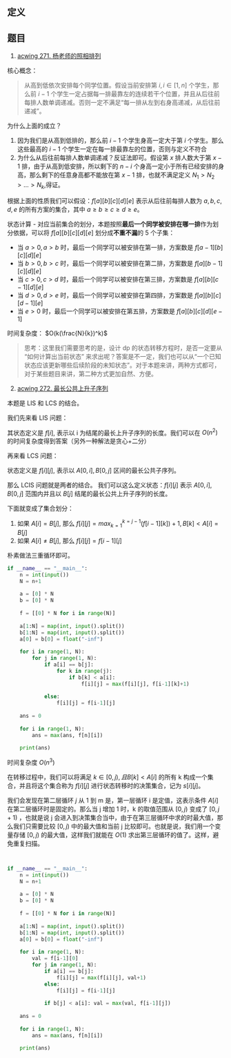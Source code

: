 
## 定义

## 题目

1. [acwing 271. 杨老师的照相排列](https://www.acwing.com/problem/content/description/273/)

核心概念：
> 从高到低依次安排每个同学位置。假设当前安排第 $i, i \in [ 1, n]$ 个学生，那么前 $i-1$ 个学生一定占据每一排最靠左的连续若干个位置，并且从后往前每排人数单调递减。否则一定不满足“每一排从左到右身高递减，从后往前递减”。

为什么上面的成立？
1. 因为我们是从高到低排的，那么前 $i-1$ 个学生身高一定大于第 $i$ 个学生。那么这些最高的 $i-1$ 个学生一定在每一排最靠左的位置，否则与定义不符合
2. 为什么从后往前每排人数单调递减？反证法即可。假设第 $x$ 排人数大于第 $x-1$ 排，由于从高到低安排，所以剩下的 $n-i$ 个身高一定小于所有已经安排的身高，那么剩下的任意身高都不能放在第 $x-1$ 排，也就不满足定义 $N_1>N_2>...>N_k$,得证。


根据上面的性质我们可以假设：$f[a][b][c][d][e]$ 表示从后往前每排人数为 $a,b,c,d,e$ 的所有方案的集合，其中 $a \geq b \geq c \geq d \geq e$。


状态计算 - 对应当前集合的划分，本题按照**最后一个同学被安排在哪一排**作为划分依据，可以将 $f[a][b][c][d][e]$ 划分成**不重不漏**的 5 个子集：
- 当 $a > 0, a > b$ 时，最后一个同学可以被安排在第一排，方案数是 $f[a-1][b][c][d][e]$
- 当 $b > 0, b > c$ 时，最后一个同学可以被安排在第二排，方案数是 $f[a][b-1][c][d][e]$
- 当 $c > 0, c > d$ 时，最后一个同学可以被安排在第三排，方案数是 $f[a][b][c-1][d][e]$
- 当 $d > 0, d > e$ 时，最后一个同学可以被安排在第四排，方案数是 $f[a][b][c][d-1][e]$
- 当 $e > 0$ 时，最后一个同学可以被安排在第五排，方案数是 $f[a][b][c][d][e-1]$


时间复杂度： $O(k(\frac{N}{k})^k)$

> 思考：这里我们需要思考的是，设计 dp 的状态转移方程时，是否一定要从 “如何计算出当前状态” 来求出呢？答案是不一定，我们也可以从“一个已知状态应该更新哪些后续阶段的未知状态”。对于本题来讲，两种方式都可，对于某些题目来讲，第二种方式更加自然、方便。

2. [acwing 272. 最长公共上升子序列](https://www.acwing.com/problem/content/description/274/)

本题是 LIS 和 LCS 的结合。

我们先来看 LIS 问题：

其状态定义是 $f[i]$, 表示以 i 为结尾的最长上升子序列的长度。我们可以在 $O(n^2)$ 的时间复杂度得到答案（另外一种解法是贪心+二分）

再来看 LCS 问题：

状态定义是 $f[i][j]$, 表示以 $A[0,i], B[0, j]$ 区间的最长公共子序列。

那么 LCIS 问题就是两者的结合。
我们可以这么定义状态：$f[i][j]$ 表示 $A[0, i], B[0, j]$ 范围内并且以 $B[j]$ 结尾的最长公共上升子序列的长度。

下面就变成了集合划分：
1. 如果 $A[i] = B[j]$, 那么 $f[i][j] = max_{k=1}^{k=j-1}(f[i-1][k]) + 1, B[k] < A[i] = B[j]$
2. 如果 $A[i] \neq B[j]$, 那么 $f[i][j] = f[i-1][j]$

朴素做法三重循环即可。
```python
if __name__ == "__main__":
    n = int(input())
    N = n+1
    
    a = [0] * N
    b = [0] * N
    
    f = [[0] * N for i in range(N)]
    
    a[1:N] = map(int, input().split())
    b[1:N] = map(int, input().split())
    a[0] = b[0] = float("-inf")
    
    for i in range(1, N):
        for j in range(1, N):
            if a[i] == b[j]:
                for k in range(j):
                    if b[k] < a[i]:
                        f[i][j] = max(f[i][j], f[i-1][k]+1)
            
            else:
                f[i][j] = f[i-1][j]
    
    ans = 0
    
    for i in range(1, N):
        ans = max(ans, f[n][i])
    
    print(ans)
```

时间复杂度 $O(n^3)$

在转移过程中，我们可以将满足 $k \in [0, j), 且 B[k] < A[i]$ 的所有 k 构成一个集合，并且将这个集合称为 $f[i][j]$ 进行状态转移时的决策集合，记为 $s[i][j]$。

我们会发现在第二层循环 $j$ 从 1 到 m 是，第一层循环 i 是定值，这表示条件 $A[i]$ 在第二层循环时是固定的。那么当 j 增加 1 时，k 的取值范围从 $[0, j)$ 变成了 $[0, j+1)$ ，也就是说 j 会进入到决策集合当中，由于在第三层循环中求的时最大值，那么我们只需要比较 $[0, j)$ 中的最大值和当前 j 比较即可。也就是说，我们用一个变量存储 $[0,j)$ 的最大值，这样我们就能在 $O(1)$ 求出第三层循环的值了。这样，避免重复扫描。

```python


if __name__ == "__main__":
    n = int(input())
    N = n+1
    
    a = [0] * N
    b = [0] * N
    
    f = [[0] * N for i in range(N)]
    
    a[1:N] = map(int, input().split())
    b[1:N] = map(int, input().split())
    a[0] = b[0] = float("-inf")
    
    for i in range(1, N):
        val = f[i-1][0]
        for j in range(1, N):
            if a[i] == b[j]:
                f[i][j] = max(f[i][j], val+1)
            else:
                f[i][j] = f[i-1][j]
                
            if b[j] < a[i]: val = max(val, f[i-1][j])
            
    ans = 0
    
    for i in range(1, N):
        ans = max(ans, f[n][i])
    
    print(ans)
```